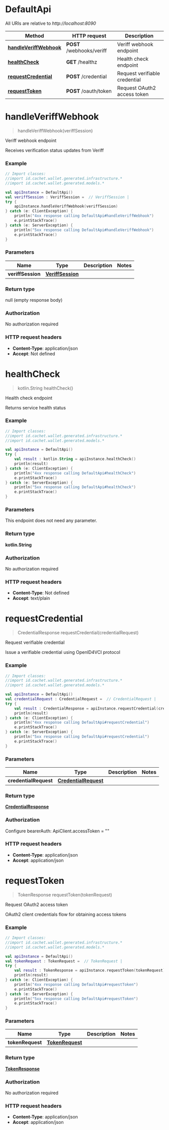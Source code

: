 # DefaultApi

All URIs are relative to *http://localhost:8090*

| Method | HTTP request | Description |
| ------------- | ------------- | ------------- |
| [**handleVeriffWebhook**](DefaultApi.md#handleVeriffWebhook) | **POST** /webhooks/veriff | Veriff webhook endpoint |
| [**healthCheck**](DefaultApi.md#healthCheck) | **GET** /healthz | Health check endpoint |
| [**requestCredential**](DefaultApi.md#requestCredential) | **POST** /credential | Request verifiable credential |
| [**requestToken**](DefaultApi.md#requestToken) | **POST** /oauth/token | Request OAuth2 access token |


<a id="handleVeriffWebhook"></a>
# **handleVeriffWebhook**
> handleVeriffWebhook(veriffSession)

Veriff webhook endpoint

Receives verification status updates from Veriff

### Example
```kotlin
// Import classes:
//import id.cachet.wallet.generated.infrastructure.*
//import id.cachet.wallet.generated.models.*

val apiInstance = DefaultApi()
val veriffSession : VeriffSession =  // VeriffSession | 
try {
    apiInstance.handleVeriffWebhook(veriffSession)
} catch (e: ClientException) {
    println("4xx response calling DefaultApi#handleVeriffWebhook")
    e.printStackTrace()
} catch (e: ServerException) {
    println("5xx response calling DefaultApi#handleVeriffWebhook")
    e.printStackTrace()
}
```

### Parameters
| Name | Type | Description  | Notes |
| ------------- | ------------- | ------------- | ------------- |
| **veriffSession** | [**VeriffSession**](VeriffSession.md)|  | |

### Return type

null (empty response body)

### Authorization

No authorization required

### HTTP request headers

 - **Content-Type**: application/json
 - **Accept**: Not defined

<a id="healthCheck"></a>
# **healthCheck**
> kotlin.String healthCheck()

Health check endpoint

Returns service health status

### Example
```kotlin
// Import classes:
//import id.cachet.wallet.generated.infrastructure.*
//import id.cachet.wallet.generated.models.*

val apiInstance = DefaultApi()
try {
    val result : kotlin.String = apiInstance.healthCheck()
    println(result)
} catch (e: ClientException) {
    println("4xx response calling DefaultApi#healthCheck")
    e.printStackTrace()
} catch (e: ServerException) {
    println("5xx response calling DefaultApi#healthCheck")
    e.printStackTrace()
}
```

### Parameters
This endpoint does not need any parameter.

### Return type

**kotlin.String**

### Authorization

No authorization required

### HTTP request headers

 - **Content-Type**: Not defined
 - **Accept**: text/plain

<a id="requestCredential"></a>
# **requestCredential**
> CredentialResponse requestCredential(credentialRequest)

Request verifiable credential

Issue a verifiable credential using OpenID4VCI protocol

### Example
```kotlin
// Import classes:
//import id.cachet.wallet.generated.infrastructure.*
//import id.cachet.wallet.generated.models.*

val apiInstance = DefaultApi()
val credentialRequest : CredentialRequest =  // CredentialRequest | 
try {
    val result : CredentialResponse = apiInstance.requestCredential(credentialRequest)
    println(result)
} catch (e: ClientException) {
    println("4xx response calling DefaultApi#requestCredential")
    e.printStackTrace()
} catch (e: ServerException) {
    println("5xx response calling DefaultApi#requestCredential")
    e.printStackTrace()
}
```

### Parameters
| Name | Type | Description  | Notes |
| ------------- | ------------- | ------------- | ------------- |
| **credentialRequest** | [**CredentialRequest**](CredentialRequest.md)|  | |

### Return type

[**CredentialResponse**](CredentialResponse.md)

### Authorization


Configure bearerAuth:
    ApiClient.accessToken = ""

### HTTP request headers

 - **Content-Type**: application/json
 - **Accept**: application/json

<a id="requestToken"></a>
# **requestToken**
> TokenResponse requestToken(tokenRequest)

Request OAuth2 access token

OAuth2 client credentials flow for obtaining access tokens

### Example
```kotlin
// Import classes:
//import id.cachet.wallet.generated.infrastructure.*
//import id.cachet.wallet.generated.models.*

val apiInstance = DefaultApi()
val tokenRequest : TokenRequest =  // TokenRequest | 
try {
    val result : TokenResponse = apiInstance.requestToken(tokenRequest)
    println(result)
} catch (e: ClientException) {
    println("4xx response calling DefaultApi#requestToken")
    e.printStackTrace()
} catch (e: ServerException) {
    println("5xx response calling DefaultApi#requestToken")
    e.printStackTrace()
}
```

### Parameters
| Name | Type | Description  | Notes |
| ------------- | ------------- | ------------- | ------------- |
| **tokenRequest** | [**TokenRequest**](TokenRequest.md)|  | |

### Return type

[**TokenResponse**](TokenResponse.md)

### Authorization

No authorization required

### HTTP request headers

 - **Content-Type**: application/json
 - **Accept**: application/json

